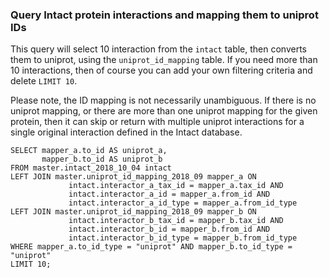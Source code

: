 
### Query Intact protein interactions and mapping them to uniprot IDs

This query will select 10 interaction from the `intact` table, then converts them to uniprot, using the 
`uniprot_id_mapping` table. If you need more than 10 interactions, then of course you can add your own 
filtering criteria and delete `LIMIT 10`.

Please note, the ID mapping is not necessarily unambiguous. If there is no uniprot mapping, or there are 
more than one uniprot mapping for the given protein, then it can skip or return with multiple uniprot
interactions for a single original interaction defined in the Intact database.


```$sql
SELECT mapper_a.to_id AS uniprot_a,
       mapper_b.to_id AS uniprot_b
FROM master.intact_2018_10_04 intact
LEFT JOIN master.uniprot_id_mapping_2018_09 mapper_a ON 
             intact.interactor_a_tax_id = mapper_a.tax_id AND
             intact.interactor_a_id = mapper_a.from_id AND
             intact.interactor_a_id_type = mapper_a.from_id_type
LEFT JOIN master.uniprot_id_mapping_2018_09 mapper_b ON 
             intact.interactor_b_tax_id = mapper_b.tax_id AND
             intact.interactor_b_id = mapper_b.from_id AND
             intact.interactor_b_id_type = mapper_b.from_id_type
WHERE mapper_a.to_id_type = "uniprot" AND mapper_b.to_id_type = "uniprot"
LIMIT 10;
```
